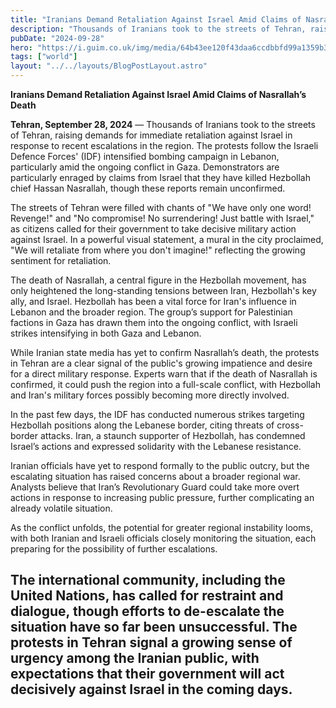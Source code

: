```yaml
---
title: "Iranians Demand Retaliation Against Israel Amid Claims of Nasrallah’s Death"
description: "Thousands of Iranians took to the streets of Tehran, raising demands for immediate retaliation against Israel in response to recent escalations in the region."
pubDate: "2024-09-28"
hero: "https://i.guim.co.uk/img/media/64b43ee120f43daa6ccdbbfd99a1359b3834c2b7/0_66_6000_3600/master/6000.jpg?width=465&dpr=1&s=none"
tags: ["world"]
layout: "../../layouts/BlogPostLayout.astro"
---
```

**Iranians Demand Retaliation Against Israel Amid Claims of Nasrallah’s Death**

**Tehran, September 28, 2024** — Thousands of Iranians took to the streets of Tehran, raising demands for immediate retaliation against Israel in response to recent escalations in the region. The protests follow the Israeli Defence Forces' (IDF) intensified bombing campaign in Lebanon, particularly amid the ongoing conflict in Gaza. Demonstrators are particularly enraged by claims from Israel that they have killed Hezbollah chief Hassan Nasrallah, though these reports remain unconfirmed.

The streets of Tehran were filled with chants of "We have only one word! Revenge!" and "No compromise! No surrendering! Just battle with Israel," as citizens called for their government to take decisive military action against Israel. In a powerful visual statement, a mural in the city proclaimed, "We will retaliate from where you don't imagine!" reflecting the growing sentiment for retaliation.

The death of Nasrallah, a central figure in the Hezbollah movement, has only heightened the long-standing tensions between Iran, Hezbollah's key ally, and Israel. Hezbollah has been a vital force for Iran's influence in Lebanon and the broader region. The group’s support for Palestinian factions in Gaza has drawn them into the ongoing conflict, with Israeli strikes intensifying in both Gaza and Lebanon.

While Iranian state media has yet to confirm Nasrallah’s death, the protests in Tehran are a clear signal of the public's growing impatience and desire for a direct military response. Experts warn that if the death of Nasrallah is confirmed, it could push the region into a full-scale conflict, with Hezbollah and Iran's military forces possibly becoming more directly involved.

In the past few days, the IDF has conducted numerous strikes targeting Hezbollah positions along the Lebanese border, citing threats of cross-border attacks. Iran, a staunch supporter of Hezbollah, has condemned Israel’s actions and expressed solidarity with the Lebanese resistance.

Iranian officials have yet to respond formally to the public outcry, but the escalating situation has raised concerns about a broader regional war. Analysts believe that Iran’s Revolutionary Guard could take more overt actions in response to increasing public pressure, further complicating an already volatile situation.

As the conflict unfolds, the potential for greater regional instability looms, with both Iranian and Israeli officials closely monitoring the situation, each preparing for the possibility of further escalations.

The international community, including the United Nations, has called for restraint and dialogue, though efforts to de-escalate the situation have so far been unsuccessful. The protests in Tehran signal a growing sense of urgency among the Iranian public, with expectations that their government will act decisively against Israel in the coming days.
---